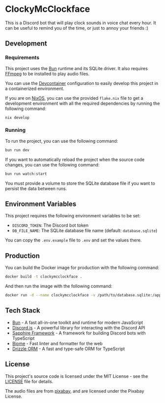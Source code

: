 # ClockyMcClockface

This is a Discord bot that will play clock sounds in voice chat every hour. It can be useful to remind you of the time, or just to annoy your friends :)

## Development

### Requirements
This project uses the [Bun](https://bun.sh/) runtime and its SQLite driver. It also requires [FFmpeg](https://ffmpeg.org/) to be installed to play audio files.

You can use the [Devcontainer](https://containers.dev/) configuration to easily develop this project in a containerized environment.

If you are on [NixOS](https://nixos.org/), you can use the provided `flake.nix` file to get a development environment with all the required dependencies by running the following command:

```sh
nix develop
```

### Running

To run the project, you can use the following command:

```sh
bun run dev
```

If you want to automatically reload the project when the source code changes, you can use the following command:

```sh
bun run watch:start
```

You must provide a volume to store the SQLite database file if you want to persist the data between runs. 

## Environment Variables

This project requires the following environment variables to be set:

- `DISCORD_TOKEN`: The Discord bot token
- `DB_FILE_NAME`: The SQLite database file name (default: `database.sqlite`)

You can copy the `.env.example` file to `.env` and set the values there.

## Production

You can build the Docker image for production with the following command:

```sh
docker build -t clockymcclockface .
```

And then run the image with the following command:

```sh
docker run -d --name clockymcclockface -v /path/to/database.sqlite:/app/database.sqlite -e DISCORD_TOKEN=your_token clockymcclockface
```

## Tech Stack

- [Bun](https://bun.sh/) - A fast all-in-one toolkit and runtime for modern JavaScript
- [Discord.js](https://discord.js.org/) - A powerful library for interacting with the Discord API
- [Sapphire Framework](https://www.sapphirejs.dev/) - A framework for building Discord bots with TypeScript
- [Biome](https://biomejs.dev/) - Fast linter and formatter for the web
- [Drizzle ORM](https://orm.drizzle.team/) - A fast and type-safe ORM for TypeScript

## License

This project's source code is licensed under the MIT License - see the [LICENSE](LICENSE) file for details.

The audio files are from [pixabay](https://pixabay.com/music/), and are licensed under the Pixabay License.